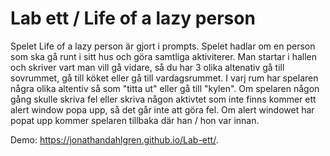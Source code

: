 # Lab ett / Life of a lazy person

Spelet Life of a lazy person är gjort i prompts. Spelet hadlar om en person som ska gå runt i sitt hus och göra samtliga aktiviterer.
Man startar i hallen och skriver vart man vill gå vidare, så du har 3 olika altenativ gå till sovrummet, gå till köket eller gå till vardagsrummet.
I varj rum har spelaren några olika altentiv så som "titta ut" eller gå till "kylen".
Om spelaren någon gång skulle skriva fel eller skriva någon aktivtet som inte finns kommer ett alert window popa upp, så det går inte att göra fel. Om alert windowet har popat upp kommer spelaren tillbaka där han / hon var innan.

Demo: https://jonathandahlgren.github.io/Lab-ett/.

